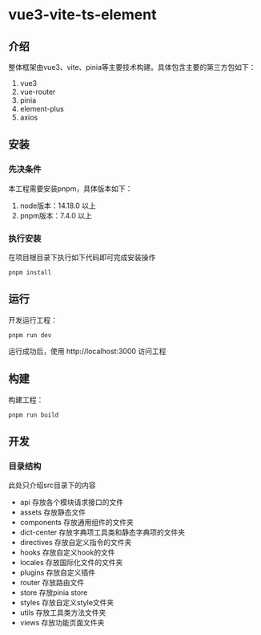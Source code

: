 # vue3-vite-ts-element

## 介绍
整体框架由vue3、vite、pinia等主要技术构建。具体包含主要的第三方包如下：
1. vue3
2. vue-router
3. pinia
4. element-plus
5. axios

## 安装
### 先决条件
本工程需要安装pnpm，具体版本如下：
1. node版本：14.18.0 以上
2. pnpm版本：7.4.0 以上

### 执行安装
在项目根目录下执行如下代码即可完成安装操作
```
pnpm install
```
## 运行
开发运行工程：
```
pnpm run dev
```
运行成功后，使用 http://localhost:3000 访问工程

## 构建
构建工程：
```
pnpm run build
```

## 开发
### 目录结构
此处只介绍src目录下的内容
* api 存放各个模块请求接口的文件
* assets 存放静态文件
* components 存放通用组件的文件夹
* dict-center 存放字典项工具类和静态字典项的文件夹
* directives 存放自定义指令的文件夹
* hooks 存放自定义hook的文件
* locales 存放国际化文件的文件夹
* plugins 存放自定义插件
* router 存放路由文件
* store 存放pinia store
* styles 存放自定义style文件夹
* utils 存放工具类方法文件夹
* views 存放功能页面文件夹
